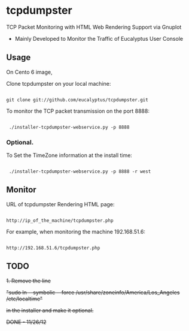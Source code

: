 tcpdumpster
===========

TCP Packet Monitoring with HTML Web Rendering Support via Gnuplot

  * Mainly Developed to Monitor the Traffic of Eucalyptus User Console

## Usage

On Cento 6 image,

Clone tcpdumpster on your local machine:

<code>
git clone git://github.com/eucalyptus/tcpdumpster.git
</code>

To monitor the TCP packet transmission on the port 8888:

<code>
 ./installer-tcpdumpster-webservice.py -p 8888
</code>

### Optional.

To Set the TimeZone information at the install time:

<code>
 ./installer-tcpdumpster-webservice.py -p 8888 -r west
</code>

## Monitor

URL of tcpdumpster Rendering HTML page:

<code>
http://ip_of_the_machine/tcpdumpster.php
</code>

For example, when monitoring the machine 192.168.51.6:

<code>
http://192.168.51.6/tcpdumpster.php
</code>

## TODO

<del>
1. Remove the line

"sudo ln --symbolic --force /usr/share/zoneinfo/America/Los_Angeles /etc/localtime"

in the installer and make it optional.
</del>

DONE - 11/26/12
